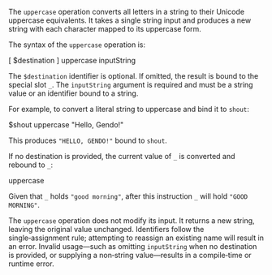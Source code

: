The `uppercase` operation converts all letters in a string to their Unicode 
uppercase equivalents. It takes a single string input and produces a new string 
with each character mapped to its uppercase form.

The syntax of the `uppercase` operation is:

  [ $destination ] uppercase inputString

The `$destination` identifier is optional. If omitted, the result is bound to 
the special slot `_`. The `inputString` argument is required and must be a 
string value or an identifier bound to a string.

For example, to convert a literal string to uppercase and bind it to `shout`:

  $shout uppercase "Hello, Gendo!"

This produces `"HELLO, GENDO!"` bound to `shout`.

If no destination is provided, the current value of `_` is converted and 
rebound to `_`:

  uppercase

Given that `_` holds `"good morning"`, after this instruction `_` will hold 
`"GOOD MORNING"`.

The `uppercase` operation does not modify its input. It returns a new string, 
leaving the original value unchanged. Identifiers follow the single‑assignment 
rule; attempting to reassign an existing name will result in an error. Invalid 
usage—such as omitting `inputString` when no destination is provided, or 
supplying a non‑string value—results in a compile‑time or runtime error.
